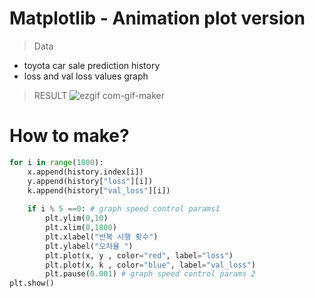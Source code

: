 # Matplotlib - Animation plot version

>Data 
- toyota car sale prediction history
- loss  and val loss values graph 

> RESULT
![ezgif com-gif-maker](https://user-images.githubusercontent.com/72845895/125196204-ed0c2c80-e293-11eb-8b6c-96e11f377dea.gif)

# How to make?
``` python
for i in range(1800): 
    x.append(history.index[i])
    y.append(history["loss"][i])
    k.append(history["val_loss"][i])
    
    if i % 5 ==0: # graph speed control params1
        plt.ylim(0,10)
        plt.xlim(0,1800)
        plt.xlabel("반복 시행 횟수")
        plt.ylabel("오차율 ")
        plt.plot(x, y , color="red", label="loss")
        plt.plot(x, k , color="blue", label="val_loss")
        plt.pause(0.001) # graph speed control params 2
plt.show()
```

